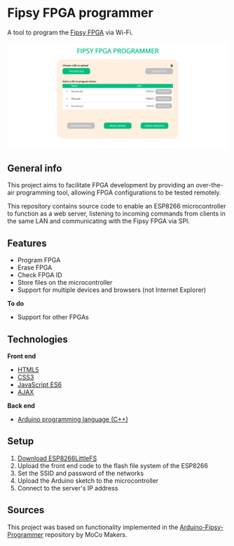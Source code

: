 # Fipsy FPGA programmer

A tool to program the [Fipsy FPGA](https://www.mocomakers.com/fipsy-fpga/) via Wi-Fi.

![Screenshot](screenshot.png)

## General info

This project aims to facilitate FPGA development by providing an over-the-air programming tool, allowing FPGA configurations to be tested remotely.

This repository contains source code to enable an ESP8266 microcontroller to function as a web server, listening to incoming commands from clients in the same LAN and communicating with the Fipsy FPGA via SPI.

## Features

- Program FPGA
- Erase FPGA
- Check FPGA ID
- Store files on the microcontroller
- Support for multiple devices and browsers (not Internet Explorer)

**To do**

- Support for other FPGAs

## Technologies

**Front end**
- [HTML5](https://html.spec.whatwg.org/)
- [CSS3](https://www.w3.org/TR/CSS/)
- [JavaScript ES6](https://www.w3schools.com/Js/js_es6.asp)
- [AJAX](https://www.w3schools.com/xml/ajax_intro.asp)

**Back end**
- [Arduino programming language (C++)](https://www.arduino.cc/reference/en/)

## Setup

1. [Download ESP8266LittleFS](https://arduino-esp8266.readthedocs.io/en/latest/filesystem.html#uploading-files-to-file-system)
2. Upload the front end code to the flash file system of the ESP8266
3. Set the SSID and password of the networks
4. Upload the Arduino sketch to the microcontroller
5. Connect to the server\'s IP address

## Sources

This project was based on functionality implemented in the [Arduino-Fipsy-Programmer](https://github.com/MocoMakers/Arduino-Fipsy-Programmer) repository by MoCo Makers.